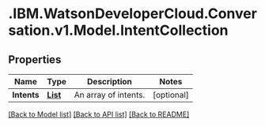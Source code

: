 # .IBM.WatsonDeveloperCloud.Conversation.v1.Model.IntentCollection
## Properties

Name | Type | Description | Notes
------------ | ------------- | ------------- | -------------
**Intents** | [**List<IntentExportResponse>**](IntentExportResponse.md) | An array of intents. | [optional] 

[[Back to Model list]](../README.md#documentation-for-models) [[Back to API list]](../README.md#documentation-for-api-endpoints) [[Back to README]](../README.md)

